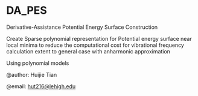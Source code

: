# DA_PES
Derivative-Assistance Potential Energy Surface Construction

Create Sparse polynomial representation for Potential energy surface near local minima to reduce the computational cost for vibrational frequency calculation extent to general case with anharmonic approximation

Using polynomial models

@author: Huijie Tian

@email: hut216@lehigh.edu

